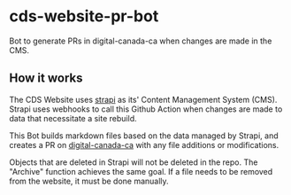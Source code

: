 # cds-website-pr-bot
Bot to generate PRs in digital-canada-ca when changes are made in the CMS.


## How it works

The CDS Website uses [strapi](https://strapi.io/) as its' Content Management System (CMS). Strapi uses webhooks to call this Github Action when changes are made to data that necessitate a site rebuild.

This Bot builds markdown files based on the data managed by Strapi, and creates a PR on [digital-canada-ca](https://github.com/cds-snc/digital-canada-ca) with any file additions or modifications.

Objects that are deleted in Strapi will not be deleted in the repo. The "Archive" function achieves the same goal. If a file needs to be removed from the website, it must be done manually.
